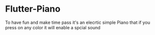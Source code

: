 # Flutter-Piano
To have fun and make time pass it's an elecrtic simple Piano that if you press on any color it will enable a spcial sound 
